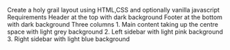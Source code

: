 Create a holy grail layout using HTML,CSS and optionally vanilla javascript
Requirements
Header at the top with dark background
Footer at the bottom with dark background
Three columns 1. Main content taking up the centre space with light grey background 2. Left sidebar with light pink background 3. Right sidebar with light blue background
